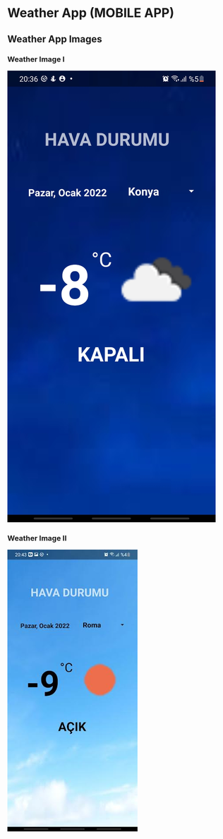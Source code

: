 # Weather App (MOBILE APP)

## Weather App Images

### Weather Image I

![](https://github.com/beyzayuksell/Weather-App/blob/main/app_images/1.JPG)

### Weather Image II

![](https://github.com/beyzayuksell/Weather-App/blob/main/app_images/2.JPG)
